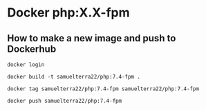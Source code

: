 # Docker php:X.X-fpm 

## How to make a new image and push to Dockerhub
`docker login`

`docker build -t samuelterra22/php:7.4-fpm .`

`docker tag samuelterra22/php:7.4-fpm samuelterra22/php:7.4-fpm`

`docker push samuelterra22/php:7.4-fpm`
